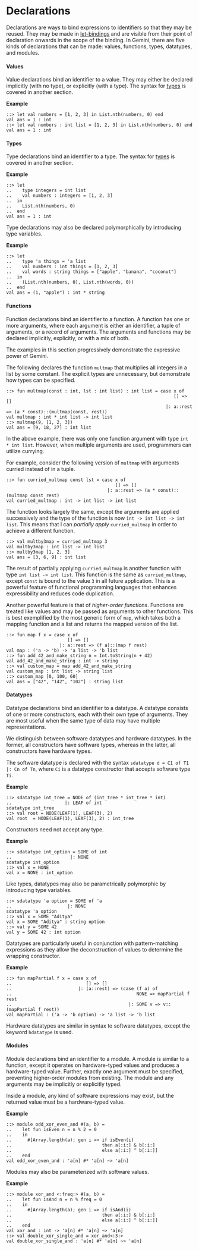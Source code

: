 # Declarations

Declarations are ways to bind expressions to identifiers so that they may be reused. They may be made in [let-bindings](basics/expressions?id=let-bindings) and are visible from their point of declaration onwards in the scope of the binding. In Gemini, there are five kinds of declarations that can be made: values, functions, types, datatypes, and modules.

#### Values

Value declarations bind an identifier to a value. They may either be declared implicitly (with no type), or explicitly (with a type). The syntax for [types](basics/types) is covered in another section.

**Example**
```Gemini
::> let val numbers = [1, 2, 3] in List.nth(numbers, 0) end
val ans = 1 : int
::> let val numbers : int list = [1, 2, 3] in List.nth(numbers, 0) end
val ans = 1 : int
```

#### Types

Type declarations bind an identifier to a type. The syntax for [types](basics/types) is covered in another section.

**Example**
```Gemini
::> let
..    type integers = int list
..    val numbers : integers = [1, 2, 3]
..  in
..    List.nth(numbers, 0)
..  end
val ans = 1 : int
```

Type declarations may also be declared polymorphically by introducing type variables.

**Example**
```Gemini
::> let
..    type 'a things = 'a list
..    val numbers : int things = [1, 2, 3]
..    val words : string things = ["apple", "banana", "coconut"]
..  in
..    (List.nth(numbers, 0), List.nth(words, 0))
..  end
val ans = (1, "apple") : int * string
```

#### Functions

Function declarations bind an identifier to a function. A function has one or more arguments, where each argument is either an identifier, a tuple of arguments, or a record of arguments. The arguments and functions may be declared implicitly, explicitly, or with a mix of both.

The examples in this section progressively demonstrate the expressive power of Gemini.

The following declares the function `multmap` that multiplies all integers in a list by some constant. The explicit types are unnecessary, but demonstrate how types can be specified.

```Gemini
::> fun multmap(const : int, lst : int list) : int list = case x of
                                                               [] => []
                                                            |: a::rest => (a * const)::(multmap(const, rest))
val multmap : int * int list -> int list
::> multmap(9, [1, 2, 3])
val ans = [9, 18, 27] : int list
```

In the above example, there was only one function argument with type `int * int list`. However, when multiple arguments are used, programmers can utilize currying.

For example, consider the following version of `multmap` with arguments curried instead of in a tuple.

```Gemini
::> fun curried_multmap const lst = case x of
                                         [] => []
                                      |: a::rest => (a * const)::(multmap const rest)
val curried_multmap : int -> int list -> int list
```

The function looks largely the same, except the arguments are applied successively and the type of the function is now `int -> int list -> int list`. This means that I can _partially apply_ `curried_multmap` in order to achieve a different function.

```Gemini
::> val multby3map = curried_multmap 3
val multby3map : int list -> int list
::> multby3map [1, 2, 3]
val ans = [3, 6, 9] : int list
```

The result of partially applying `curried_multmap` is another function with type `int list -> int list`. This function is the same as `curried_multmap`, except `const` is bound to the value `3` in all future application. This is a powerful feature of functional programming languages that enhances expressibility and reduces code duplication.

Another powerful feature is that of _higher-order functions_. Functions are treated like values and may be passed as arguments to other functions. This is best exemplified by the most generic form of `map`, which takes both a mapping function and a list and returns the mapped version of the list.

```Gemini
::> fun map f x = case x of
                       [] => []
                    |: a::rest => (f a)::(map f rest)
val map : ('a -> 'b) -> 'a list -> 'b list
::> fun add_42_and_make_string n = Int.toString(n + 42)
val add_42_and_make_string : int -> string
::> val custom_map = map add_42_and_make_string
val custom_map : int list -> string list
::> custom_map [0, 100, 60]
val ans = ["42", "142", "102"] : string list
```

#### Datatypes
Datatype declarations bind an identifier to a datatype. A datatype consists of one or more constructors, each with their own type of arguments. They are most useful when the same type of data may have multiple representations.

We distinguish between software datatypes and hardware datatypes. In the former, all constructors have software types, whereas in the latter, all constructors have hardware types.

The software datatype is declared with the syntax `sdatatype d = C1 of T1 |: Cn of Tn`, where `Ci` is a datatype constructor that accepts software type `Ti`.

**Example**
```Gemini
::> sdatatype int_tree = NODE of (int_tree * int_tree * int)
..                    |: LEAF of int
sdatatype int_tree
::> val root = NODE(LEAF(1), LEAF(3), 2)
val root  = NODE(LEAF(1), LEAF(3), 2) : int_tree
```

Constructors need not accept any type.

**Example**
```Gemini
::> sdatatype int_option = SOME of int
..                      |: NONE
sdatatype int_option
::> val x = NONE
val x = NONE : int_option
```

Like types, datatypes may also be parametrically polymorphic by introducing type variables.

```Gemini
::> sdatatype 'a option = SOME of 'a
..                     |: NONE
sdatatype 'a option
::> val x = SOME "Aditya"
val x = SOME "Aditya" : string option
::> val y = SOME 42
val y = SOME 42 : int option
```

Datatypes are particularly useful in conjunction with pattern-matching expressions as they allow the deconstruction of values to determine the wrapping constructor.

**Example**
```Gemini
::> fun mapPartial f x = case x of
..                            [] => []
..                         |: (a::rest) => (case (f a) of
..                                               NONE => mapPartial f rest
..                                            |: SOME v => v::(mapPartial f rest))
val mapPartial : ('a -> 'b option) -> 'a list -> 'b list
```

Hardware datatypes are similar in syntax to software datatypes, except the keyword `hdatatype` is used.

#### Modules
Module declarations bind an identifier to a module. A module is similar to a function, except it operates on hardware-typed values and produces a hardware-typed value. Further, exactly one argument must be specified, preventing higher-order modules from existing. The module and any arguments may be implicitly or explicitly typed.

Inside a module, any kind of software expressions may exist, but the returned value must be a hardware-typed value.

**Example**
```Gemini
::> module odd_xor_even_and #(a, b) =
..    let fun isEven n = n % 2 = 0
..    in
..      #[Array.length(a); gen i => if isEven(i)
..                                  then a[:i:] & b[:i:]
..                                  else a[:i:] ^ b[:i:]]
..    end
val odd_xor_even_and : 'a[n] #* 'a[n] ~> 'a[n]
```

Modules may also be parameterized with software values.

**Example**
```Gemini
::> module xor_and <:freq:> #(a, b) =
..    let fun isAnd n = n % freq = 0
..    in
..      #[Array.length(a); gen i => if isAnd(i)
..                                  then a[:i:] & b[:i:]
..                                  else a[:i:] ^ b[:i:]]
..    end
val xor_and : int -> 'a[n] #* 'a[n] ~> 'a[n]
::> val double_xor_single_and = xor_and<:3:>
val double_xor_single_and : 'a[n] #* 'a[n] ~> 'a[n]
```
